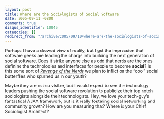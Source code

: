 ```yaml
---
layout: post
title: Where are the Sociologists of Social Software
date: 2005-09-11 -0800
comments: true
disqus_identifier: 10045
categories: []
redirect_from: "/archive/2005/09/10/where-are-the-sociologists-of-social-software.aspx/"
---
```


Perhaps I have a skewed view of reality, but I get the impression that
software geeks are leading the charge into building the next generation
of social software. Does it strike anyone else as odd that nerds are the
ones defining the technologies and interfaces for people to become
**social**? Is this some sort of *[Revenge of the
Nerds](http://www.imdb.com/title/tt0088000/)* we plan to inflict on the
“cool” social butterflies who spurned us in our youth?

Maybe they are not so visible, but I would expect to see the technology
leaders pushing the social software revolution to publicize their top
notch sociologists alongside their technologists. Hey, we love your
tech-guy’s fantastical AJAX framework, but is it really fostering social
networking and community growth? How are you measuring that? Where is
your Chief Sociologist Architect?

